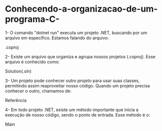 # Conhecendo-a-organizacao-de-um-programa-C-

1- O comando "dotnet run" executa um projeto .NET, buscando por um arquivo em específico. Estamos falando do arquivo:

.csproj

2- Existe um arquivo que organiza e agrupa nossos projetos (.csproj). Esse arquivo é conhecido como:

Solution(.sln)

3- Um projeto pode conhecer outro projeto para usar suas classes, permitindo assim reaproveitar nosso código. Quando um projeto precisa conhecer o outro, chamamos de:

Referência 

4- Em todo projeto .NET, existe um método importante que inicia a execução de nosso código, sendo o ponto de entrada. Esse método é o:
  
Main 
